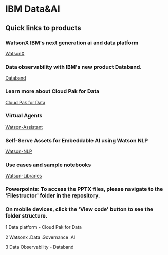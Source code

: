 # IBM Data&AI 




## Quick links to products

### WatsonX IBM's next generation ai and data platform
[WatsonX](https://www.ibm.com/watsonx)


### Data observability with IBM's new product Databand.
[Databand](https://www.databand.ai)

### Learn more about Cloud Pak for Data
[Cloud Pak for Data](https://www.ibm.com/products/cloud-pak-for-data)

### Virtual Agents
[Watson-Assistant](https://www.ibm.com/products/watson-assistant)
### Self-Serve Assets for Embeddable AI using Watson NLP
[Watson-NLP](https://github.com/ibm-build-lab/Watson-NLP)
### Use cases and sample notebooks
[Watson-Libraries](https://www.ibm.com/docs/en/watson-libraries?topic=home-use-cases-sample-notebooks)


### Powerpoints: To access the PPTX files, please navigate to the 'Filestructor' folder in the repository. 
### On mobile devices, click the 'View code' button to see the folder structure.

1		Data platform - Cloud Pak for Data

2		Watsonx .Data .Governance .AI

3		Data Observability - Databand




